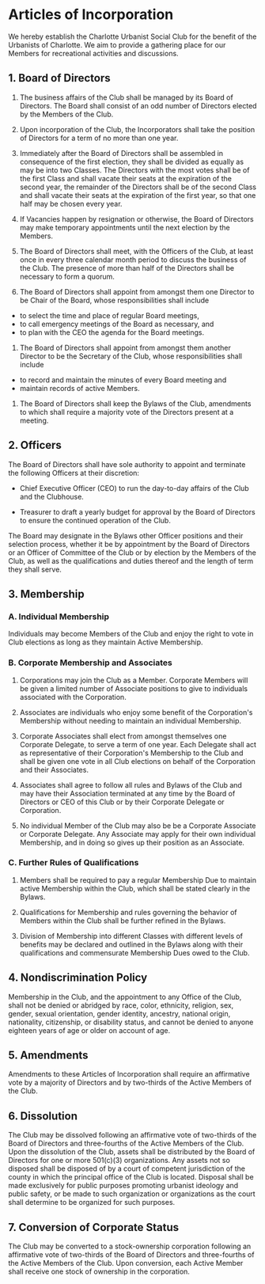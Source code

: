 # Articles of Incorporation

We hereby establish the Charlotte Urbanist Social Club for the benefit of the Urbanists of Charlotte.
We aim to provide a gathering place for our Members
for recreational activities and discussions.

## 1. Board of Directors

1. The business affairs of the Club shall be managed by its Board of Directors.
The Board shall consist of an odd number of Directors elected by the Members of the Club.

1. Upon incorporation of the Club, the Incorporators shall take the position of Directors for a term of no more than one year.

1. Immediately after the Board of Directors shall be assembled in consequence of the first election, they shall be divided as equally as may be into two Classes.
The Directors with the most votes shall be of the first Class and shall vacate their seats at the expiration of the second year,
the remainder of the Directors shall be of the second Class and shall vacate their seats at the expiration of the first year,
so that one half may be chosen every year.

1. If Vacancies happen by resignation or otherwise, the Board of Directors may make temporary appointments until the next election by the Members.

1. The Board of Directors shall meet, with the Officers of the Club, at least once in every three calendar month period to discuss the business of the Club.
The presence of more than half of the Directors shall be necessary to form a quorum.

1. The Board of Directors shall appoint from amongst them one Director to be Chair of the Board, whose responsibilities shall include
  * to select the time and place of regular Board meetings,
  * to call emergency meetings of the Board as necessary,
    and
  * to plan with the CEO the agenda for the Board meetings.

1. The Board of Directors shall appoint from amongst them another Director to be the Secretary of the Club, whose responsibilities shall include
  * to record and maintain the minutes of every Board meeting
    and
  * maintain records of active Members.

1. The Board of Directors shall keep the Bylaws of the Club, amendments to which shall require a majority vote of the Directors present at a meeting.

## 2. Officers

The Board of Directors shall have sole authority to appoint and terminate the following Officers at their discretion:

* Chief Executive Officer (CEO) to run the day-to-day affairs of the Club and the Clubhouse.

* Treasurer to draft a yearly budget for approval by the Board of Directors to ensure the continued operation of the Club.

The Board may designate in the Bylaws other Officer positions and their selection process,
whether it be by appointment by the Board of Directors or an Officer of Committee of the Club or by election by the Members of the Club,
as well as the qualifications and duties thereof
and the length of term they shall serve.

## 3. Membership

### A. Individual Membership

Individuals may become Members of the Club and enjoy the right to vote in Club elections as long as they maintain Active Membership.

### B. Corporate Membership and Associates

1. Corporations may join the Club as a Member.
Corporate Members will be given a limited number of Associate positions to give to individuals associated with the Corporation.

1. Associates are individuals who enjoy some benefit of the Corporation's Membership without needing to maintain an individual Membership.

1. Corporate Associates shall elect from amongst themselves one Corporate Delegate, to serve a term of one year.
Each Delegate shall act as representative of their Corporation's Membership to the Club and shall be given one vote in all Club elections on behalf of the Corporation and their Associates.

1. Associates shall agree to follow all rules and Bylaws of the Club
and may have their Association terminated at any time
by the Board of Directors or CEO of this Club or by their Corporate Delegate or Corporation.

1. No individual Member of the Club may also be be a Corporate Associate or Corporate Delegate.
Any Associate may apply for their own individual Membership, and in doing so gives up their position as an Associate.

### C. Further Rules of Qualifications

1. Members shall be required to pay a regular Membership Due to maintain active Membership within the Club, which shall be stated clearly in the Bylaws.

1. Qualifications for Membership and rules governing the behavior of Members within the Club shall be further refined in the Bylaws.

1. Division of Membership into different Classes with different levels of benefits may be declared and outlined in the Bylaws along with their qualifications and commensurate Membership Dues owed to the Club.

## 4. Nondiscrimination Policy

Membership in the Club, and the appointment to any Office of the Club, shall not be denied or abridged by race, color, ethnicity, religion, sex, gender, sexual orientation, gender identity, ancestry, national origin, nationality, citizenship, or disability status, and cannot be denied to anyone eighteen years of age or older on account of age.

## 5. Amendments

Amendments to these Articles of Incorporation shall require an affirmative vote by a majority of Directors and by two-thirds of the Active Members of the Club.

## 6. Dissolution

The Club may be dissolved following an affirmative vote of two-thirds of the Board of Directors and three-fourths of the Active Members of the Club.
Upon the dissolution of the Club, assets shall be distributed by the Board of Directors for one or more 501(c)(3) organizations.
Any assets not so disposed shall be disposed of by a court of competent jurisdiction of the county in which the principal office of the Club is located.
Disposal shall be made exclusively for public purposes promoting urbanist ideology and public safety, or be made to such organization or organizations as the court shall determine to be organized for such purposes.

## 7. Conversion of Corporate Status

The Club may be converted to a stock-ownership corporation following an affirmative vote of two-thirds of the Board of Directors and three-fourths of the Active Members of the Club.
Upon conversion, each Active Member shall receive one stock of ownership in the corporation.
